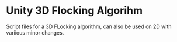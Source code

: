 # Unity 3D Flocking Algorihm
 Script files for a 3D FLocking algorithm, can also be used on 2D with variious minor changes.
